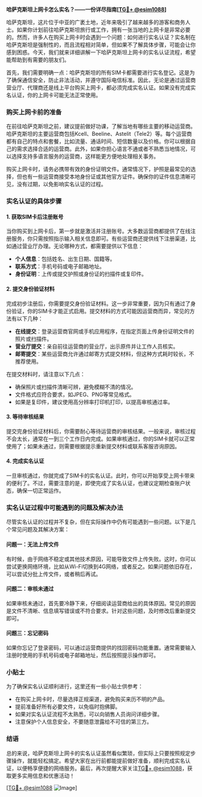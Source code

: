 **哈萨克斯坦上网卡怎么实名？——一份详尽指南[[TG💪+ @esim1088](https://t.me/s/esim1088)]**

哈萨克斯坦，这片位于中亚的广袤土地，近年来吸引了越来越多的游客和商务人士。如果你计划前往哈萨克斯坦旅行或工作，拥有一张当地的上网卡是非常必要的。然而，许多人在购买上网卡时会遇到一个问题：如何进行实名认证？实名制在哈萨克斯坦是强制性的，而且流程相对简单，但如果不了解具体步骤，可能会让你感到困惑。今天，我们就来详细讲解一下哈萨克斯坦上网卡的实名认证流程，希望能帮助到有需要的朋友们。

首先，我们需要明确一点：哈萨克斯坦的所有SIM卡都需要进行实名登记。这是为了确保通信安全，防止非法活动，并遵守国际电信标准。因此，无论是通过运营商营业厅、代理商还是线上平台购买上网卡，都必须完成实名认证。如果没有完成实名认证，你的上网卡可能无法正常使用。

### 购买上网卡前的准备

在前往哈萨克斯坦之前，建议提前做好功课，了解当地有哪些主要的移动运营商。哈萨克斯坦的主要运营商包括Kcell、Beeline、Astelit（Tele2）等。每个运营商都有自己的特点和套餐，比如流量、通话时间、短信数量以及价格。你可以根据自己的需求选择合适的运营商。此外，如果你担心语言不通或者不熟悉当地情况，可以选择支持多语言服务的运营商，这样能更方便地处理相关事务。

购买上网卡时，请务必携带有效的身份证明文件。通常情况下，护照是最常见的选择，但也有一些运营商接受本地身份证或其他官方证件。确保你的证件信息清晰可见，没有过期，以免影响实名认证的过程。

### 实名认证的具体步骤

#### 1. 获取SIM卡后注册账号

当你购买到上网卡后，第一步就是激活并注册账号。大多数运营商都提供了在线注册服务，你只需按照指示输入相关信息即可。有些运营商还提供线下注册渠道，比如通过营业厅办理。无论哪种方式，都需要提供以下信息：

- **个人信息**：包括姓名、出生日期、国籍等。
- **联系方式**：手机号码或电子邮箱地址。
- **身份证明**：上传或提交护照或身份证的扫描件或复印件。

#### 2. 提交身份验证材料

完成初步注册后，你需要提交身份验证材料。这一步非常重要，因为只有通过了身份验证，你的SIM卡才能正式启用。提交材料的方式可能因运营商而异，常见的方法有以下几种：

- **在线提交**：登录运营商官网或手机应用程序，在指定页面上传身份证明文件的照片或扫描件。
- **营业厅提交**：亲自前往运营商的营业厅，出示原件并让工作人员核实。
- **邮寄提交**：某些运营商允许通过邮寄方式提交材料，但这种方式耗时较长，不推荐使用。

在提交材料时，请注意以下几点：

- 确保照片或扫描件清晰可辨，避免模糊不清的情况。
- 文件格式应符合要求，如JPEG、PNG等常见格式。
- 如果是复印件，建议使用高分辨率打印机打印，以提高审核通过率。

#### 3. 等待审核结果

提交完身份验证材料后，你需要耐心等待运营商的审核结果。一般来说，审核过程不会太长，通常在一到三个工作日内完成。如果审核通过，你的SIM卡就可以正常使用了；如果未通过，则需要根据提示重新提交材料或联系客服咨询原因。

#### 4. 完成实名认证

一旦审核通过，你就完成了SIM卡的实名认证。此时，你可以开始享受上网卡带来的便利了。不过，需要注意的是，即使完成了实名认证，也建议定期检查账户状态，确保一切正常运作。

### 实名认证过程中可能遇到的问题及解决办法

尽管实名认证的过程并不复杂，但在实际操作中仍有可能遇到一些问题。以下是几个常见问题及其解决方案：

#### 问题一：无法上传文件

有时候，由于网络不稳定或其他技术原因，可能导致文件上传失败。这时，你可以尝试更换网络环境，比如从Wi-Fi切换到4G网络，或者反之。如果问题依旧存在，可以尝试分批上传文件，或者稍后再试。

#### 问题二：审核未通过

如果审核未通过，首先要冷静下来，仔细阅读运营商给出的具体原因。常见的原因是文件不清晰、信息填写错误或不符合要求。针对这些问题，及时修改后重新提交即可。

#### 问题三：忘记密码

如果你忘记了登录密码，可以通过运营商提供的找回密码功能重置。通常需要输入注册时使用的手机号码或电子邮箱地址，然后按照提示操作即可。

### 小贴士

为了确保实名认证顺利进行，这里还有一些小贴士供参考：

- 在购买上网卡时，尽量选择正规渠道，避免购买来历不明的产品。
- 提前准备好所有必要文件，以免临时抱佛脚。
- 如果对实名认证流程不太熟悉，可以向销售人员询问详细步骤。
- 注意保护个人信息安全，不要随意泄露给不可信的第三方。

### 结语

总的来说，哈萨克斯坦上网卡的实名认证虽然看似繁琐，但实际上只要按照规定步骤操作，就能轻松搞定。希望大家在出行前都能提前做好准备，顺利完成实名认证，以便畅享便捷的网络服务。最后，再次提醒大家关注[TG💪+ @esim1088](https://t.me/s/esim1088)，获取更多实用信息和优惠活动！

[[TG💪+ @esim1088](https://t.me/s/esim1088) ![Image](https://i.postimg.cc/4NQfJmqS/Snipaste-2025-05-13-00-14-12.png)]